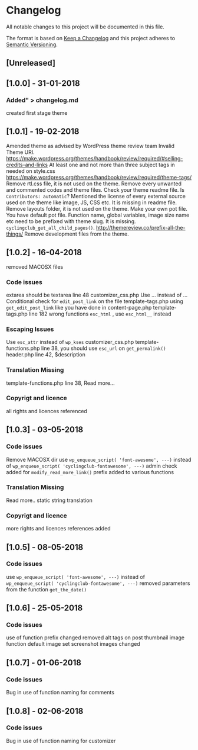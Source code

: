 # Changelog
All notable changes to this project will be documented in this file.

The format is based on [Keep a Changelog](http://keepachangelog.com/en/1.0.0/)
and this project adheres to [Semantic Versioning](http://semver.org/spec/v2.0.0.html).

## [Unreleased]

## [1.0.0] - 31-01-2018
### Added" > changelog.md
created first stage theme

## [1.0.1] - 19-02-2018
Amended theme as advised by WordPress theme review team
Invalid Theme URI.
https://make.wordpress.org/themes/handbook/review/required/#selling-credits-and-links
At least one and not more than three subject tags in needed on style.css
https://make.wordpress.org/themes/handbook/review/required/theme-tags/
Remove rtl.css file, it is not used on the theme. Remove every unwanted and commented codes and theme files.
Check your theme readme file. Is `Contributors: automatic`?
Mentioned the license of every external source used on the theme like image, JS, CSS etc. It is missing in readme file.
Remove layouts folder, it is not used on the theme.
Make your own pot file. You have default pot file.
Function name, global variables, image size name etc need to be prefixed with theme slug. It is missing. `cyclingclub_get_all_child_pages()`.
http://themereview.co/prefix-all-the-things/
Remove development files from the theme.

## [1.0.2] - 16-04-2018
removed MACOSX files
### Code issues
extarea should be textarea line 48 customizer_css.php
Use &hellip; instead of ...
Conditional check for `edit_post_link` on the file template-tags.php using `get_edit_post_link` like you have done in content-page.php template-tags.php line 182 wrong functions `esc_html` , use `esc_html__` instead
### Escaping Issues
Use `esc_attr` instead of `wp_kses` customizer_css.php
template-functions.php line 38, you should use `esc_url` on `get_permalink()`
header.php line 42, $description
### Translation Missing
template-functions.php line 38, Read more...
### Copyrigt and licence
all rights and licences referenced

## [1.0.3] - 03-05-2018
### Code issues
Remove MACOSX dir
use `wp_enqueue_script( 'font-awesome', ---)` instead of `wp_enqueue_script( 'cyclingclub-fontawesome', ---)`
admin check added for `modify_read_more_link()`
prefix added to various functions
### Translation Missing
Read more.. static string translation
### Copyrigt and licence
more rights and licences references added

## [1.0.5] - 08-05-2018
### Code issues
use `wp_enqueue_script( 'font-awesome', ---)` instead of `wp_enqueue_script( 'cyclingclub-fontawesome', ---)`
removed parameters from the function `get_the_date()`

## [1.0.6] - 25-05-2018
### Code issues
use of function prefix changed
removed alt tags on post thumbnail image function
default image set
screenshot images changed

## [1.0.7] - 01-06-2018
### Code issues
Bug in use of function naming for comments

## [1.0.8] - 02-06-2018
### Code issues
Bug in use of function naming for customizer